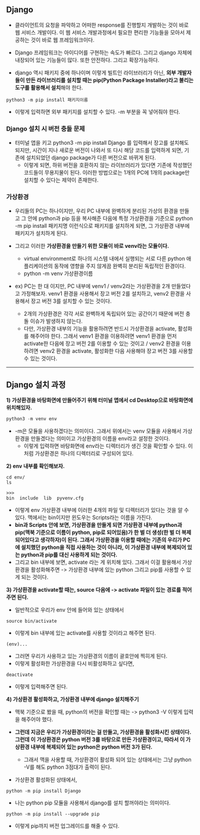 ## Django 
- 클라이언트의 요청을 파악하고 어떠한 response를 진행할지 개발하는 것이 바로 웹 서비스 개발이다. 이 웹 서비스 개발과정에서 필요한 편리한 기능들을 모아서 제공하는 것이 바로 웹 프레임워크이다.
- Django 프레임워크는 아이디어를 구현하는 속도가 빠르다. 그리고 django 자체에 내장되어 있는 기능들이 많다. 또한 안전하다. 그리고 확장가능하다.

- django 역시 패키지 중에 하나이며 이렇게 빌트인 라이브러리가 아닌, **외부 개발자들이 만든 라이브러리를 설치할 때는 pip(Python Package Installer)라고 불리는 도구를 활용해서 설치**해야 한다.
```terminal
python3 -m pip install 패키지이름
```

- 이렇게 입력하면 외부 패키지를 설치할 수 있다. -m 부분을 꼭 넣어줘야 한다. 


### Django 설치 시 버전 충돌 문제
- 터미널 앱을 키고 python3 -m pip install Django 를 입력해서 장고를 설치해도 되지만, 시간이 지나 새로운 버전이 나와서 또 다시 해당 코드를 입력하게 되면, 기존에 설치되었던 django package가 다른 버전으로 바뀌게 된다.
  - 이렇게 되면, 하위 버전을 호환하지 않는 라이브러리가 있다면 기존에 작성했던 코드들이 무용지물이 된다. 이러한 방법으로는 1개의 PC에 1개의 package만 설치할 수 있다는 제약이 존재한다.


### 가상환경 
- 우리들의 PC는 하나이지만, 우리 PC 내부에 완벽하게 분리된 가상의 환경을 만들고 그 안에 python과 pip 등을 복사해준 다음에 특정 가상환경을 기준으로 python -m pip install 패키지명 이런식으로 패키지를 설치하게 되면, 그 가상환경 내부에 패키지가 설치하게 된다.
- 그리고 이러한 **가상환경을 만들기 위한 모듈이 바로 venv라는 모듈이다.**
  - virtual environment로 하나의 시스템 내에서 실행되는 서로 다른 python 애플리케이션의 동작에 영향을 주지 않게끔 완벽히 분리된 독립적인 환경이다. 
  - python -m venv 가상환경이름 


- ex) PC는 한 대 이지만, PC 내부에 venv1 / venv2라는 가상환경을 2개 만들었다고 가정해보자. venv1 환경을 사용해서 장고 버전 2를 설치하고, venv2 환경을 사용해서 장고 버전 3를 설치할 수 있는 것이다.
  - 2개의 가상환경은 각각 서로 완벽하게 독립되어 있는 공간이기 때문에 버전 충돌 이슈가 발생하지 않는다.
  - 다만, 가상환경 내부의 기능을 활용하려면 반드시 가상환경을 activate, 활성화를 해주어야 한다. 그래서 venv1 환경을 이용하려면 venv1 환경을 먼저 activate한 다음에 장고 버전 2를 이용할 수 있는 것이고 / venv2 환경을 이용하려면 venv2 환경을 activate, 활성화한 다음 사용해야 장고 버전 3를 사용할 수 있는 것이다.

* * *
## Django 설치 과정
**1) 가상환경을 바탕화면에 만들어주기 위해 터미널 앱에서 cd Desktop으로 바탕화면에 위치해있자.**

```python
python3 -m venv env
```

- -m은 모듈을 사용하겠다는 의미이다. 그래서 위에서는 venv 모듈을 사용해서 가상환경을 만들겠다는 의미이고 가상환경의 이름을 env라고 설정한 것이다.
  - 이렇게 입력하면 바탕화면에 env라는 디렉터리가 생긴 것을 확인할 수 있다. 이처럼 가상환경은 하나의 디렉터리로 구성되어 있다.

**2) env 내부를 확인해보자.**
```terminal
cd env/
ls

>>> 
bin  include  lib  pyvenv.cfg
```

- 이렇게 env 가상환경 내부에 이러한 4개의 파일 및 디렉터리가 있다는 것을 알 수 있다. 맥에서는 bin이지만 윈도우는 Scripts라는 이름을 가진다.
- **bin과 Scripts 안에 보면, 가상환경을 만들게 되면 가상환경 내부에 python과 pip(맥북 기준으로 이름이 python, pip로 되어있음)가 한 벌 더 생성(한 벌 더 복제되어있다고 생각하자)이 된다. 그래서 가상환경을 이용할 때에는 기존의 우리가 PC에 설치했던 python을 직접 사용하는 것이 아니라, 이 가상환경 내부에 복제되어 있는 python과 pip를 대신 사용하게 되는 것이다.**
- 그리고 bin 내부에 보면, activate 라는 게 위치해 있다. 그래서 이걸 활용해서 가상환경을 활성화해주면 -> 가상환경 내부에 있는 python 그리고 pip를 사용할 수 있게 되는 것이다.

**3) 가상환경을 activate할 때는, source 다음에 -> activate 파일이 있는 경로를 적어주면 된다.**
- 일반적으로 우리가 env 안에 들어와 있는 상태에서 
```terminal
source bin/activate
```

- 이렇게 bin 내부에 있는 activate를 사용할 것이라고 해주면 된다.

```terminal
(env)...
```

- 그러면 우리가 사용하고 있는 가상환경의 이름이 괄호안에 찍히게 된다. 
- 이렇게 활성화한 가상환경을 다시 비활성화하고 싶다면, 

```terminal
deactivate
```

- 이렇게 입력해주면 된다.

**4) 가상환경 활성화하고, 가상환경 내부에 django 설치해주기**
- 맥북 기준으로 봤을 때, python의 버전을 확인할 때는 -> python3 -V 이렇게 입력을 해주어야 했다. 
- **그런데 지금은 우리가 가상환경이라는 걸 만들고, 가상환경을 활성화시킨 상태이다. 그런데 이 가상환경은 python 버전 3를 바탕으로 만든 가상환경이고, 따라서 이 가상환경 내부에 복제되어 있는 python은 python 버전 3가 된다.**
  - 그래서 맥을 사용할 때, 가상환경이 활성화 되어 있는 상태에서는 그냥 python -V를 해도 python 3점대가 출력이 된다.

- 가상환경 활성화된 상태에서,
```terminal
python -m pip install Django
```

- 나는 python pip 모듈을 사용해서 django를 설치 할꺼야라는 의미이다.

```terminal
python -m pip install --upgrade pip
```

- 이렇게 pip까지 버전 업그레이드를 해줄 수 있다.

